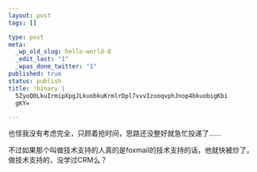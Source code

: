 ```yaml
--- 
layout: post
tags: []

type: post
meta: 
  _wp_old_slug: hello-world-8
  _edit_last: "1"
  _wpas_done_twitter: "1"
published: true
status: publish
title: !binary |
  5ZyoQ0LkuIrmipXpgJLkuobkuKrmlrDpl7vvvIzooqvphJnop4bkuobigKbi
  gKY=

---
```

也怪我没有考虑完全，只顾着抢时间，思路还没整好就急忙投递了……

不过如果那个叫做技术支持的人真的是foxmail的技术支持的话，他就快被炒了，做技术支持的，没学过CRM么？
